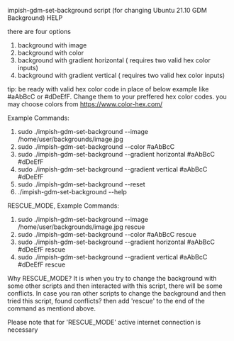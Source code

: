 impish-gdm-set-background script (for changing Ubuntu 21.10 GDM Background) HELP

there are four options
1. background with image
2. background with color
3. background with gradient horizontal ( requires two valid hex color inputs)
4. background with gradient vertical ( requires two valid hex color inputs)

tip: be ready with valid hex color code in place of below example like #aAbBcC or #dDeEfF. Change them to your preffered hex color codes.
you may choose colors from https://www.color-hex.com/

Example Commands:

1. sudo ./impish-gdm-set-background --image /home/user/backgrounds/image.jpg
2. sudo ./impish-gdm-set-background --color \#aAbBcC
3. sudo ./impish-gdm-set-background --gradient horizontal \#aAbBcC \#dDeEfF
4. sudo ./impish-gdm-set-background --gradient vertical \#aAbBcC \#dDeEfF
5. sudo ./impish-gdm-set-background --reset
6. ./impish-gdm-set-background --help

RESCUE_MODE, Example Commands:

1. sudo ./impish-gdm-set-background --image /home/user/backgrounds/image.jpg rescue
2. sudo ./impish-gdm-set-background --color \#aAbBcC rescue
3. sudo ./impish-gdm-set-background --gradient horizontal \#aAbBcC \#dDeEfF rescue
4. sudo ./impish-gdm-set-background --gradient vertical \#aAbBcC \#dDeEfF rescue

Why RESCUE_MODE?
It is when you try to change the background with some other scripts and then interacted with this script,
there will be some conflicts. In case you ran other scripts to change the background and then tried this script,
found conflicts? then add 'rescue' to the end of the command as mentiond above.

Please note that for 'RESCUE_MODE' active internet connection is necessary
